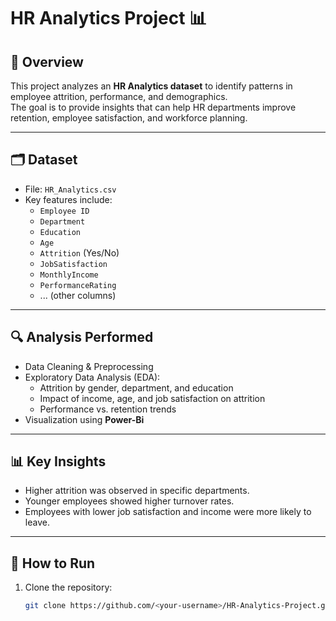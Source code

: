 # HR Analytics Project 📊

## 📌 Overview
This project analyzes an **HR Analytics dataset** to identify patterns in employee attrition, performance, and demographics.  
The goal is to provide insights that can help HR departments improve retention, employee satisfaction, and workforce planning.  

---

## 🗂 Dataset
- File: `HR_Analytics.csv`
- Key features include:
  - `Employee ID`
  - `Department`
  - `Education`
  - `Age`
  - `Attrition` (Yes/No)
  - `JobSatisfaction`
  - `MonthlyIncome`
  - `PerformanceRating`
  - ... (other columns)

---

## 🔍 Analysis Performed
- Data Cleaning & Preprocessing  
- Exploratory Data Analysis (EDA):  
  - Attrition by gender, department, and education  
  - Impact of income, age, and job satisfaction on attrition  
  - Performance vs. retention trends  
- Visualization using **Power-Bi** 

---

## 📊 Key Insights
- Higher attrition was observed in specific departments.  
- Younger employees showed higher turnover rates.  
- Employees with lower job satisfaction and income were more likely to leave.  

---

## 🚀 How to Run
1. Clone the repository:
   ```bash
   git clone https://github.com/<your-username>/HR-Analytics-Project.git

